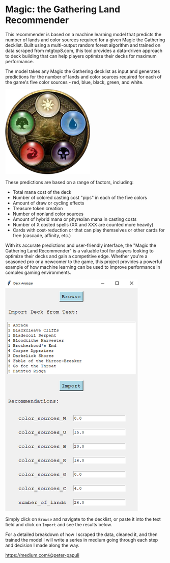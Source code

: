 # Magic: the Gathering Land Recommender

This recommender is based on a machine learning model that predicts the number of lands and color sources required for a given Magic the Gathering decklist. Built using a multi-output random forest algorithm and trained on data scraped from mtgtop8.com, this tool provides a data-driven approach to deck building that can help players optimize their decks for maximum performance.

The model takes any Magic the Gathering decklist as input and generates predictions for the number of lands and color sources required for each of the game's five color sources - red, blue, black, green, and white.

![Color Pie](img/color_pie.png "Color Pie") 

These predictions are based on a range of factors, including:
 - Total mana cost of the deck
 - Number of colored casting cost "pips" in each of the five colors
 - Amount of draw or cycling effects
 - Treasure token creation
 - Number of nonland color sources
 - Amount of hybrid mana or phyrexian mana in casting costs
 - Number of X costed spells (XX and XXX are counted more heavily)
 - Cards with cost-reduction or that can play themselves or other cards for free (cascade, affinity, etc.)

With its accurate predictions and user-friendly interface, the "Magic the Gathering Land Recommender" is a valuable tool for players looking to optimize their decks and gain a competitive edge. Whether you're a seasoned pro or a newcomer to the game, this project provides a powerful example of how machine learning can be used to improve performance in complex gaming environments.

![Deck Analyzer](img/deck_analyzer.PNG "Deck Analyzer")

Simply click on `Browse` and navigate to the decklist, or paste it into the text field and click on `Import` and see the results below.

For a detailed breakdown of how I scraped the data, cleaned it, and then trained the model I will write a series in medium going through each step and decision I made along the way.

https://medium.com/@peter-papuli
